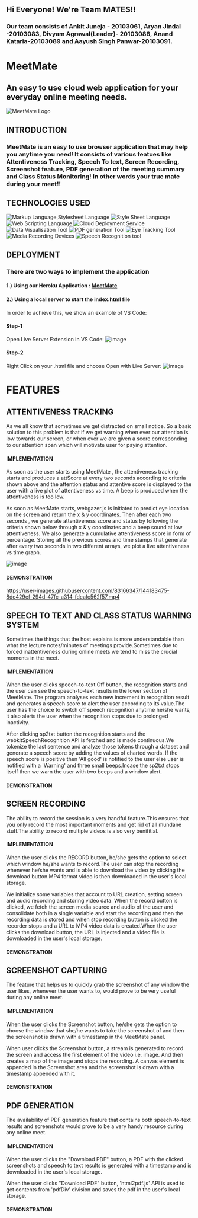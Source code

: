 ## Hi Everyone! We're Team MATES!!
### Our team consists of Ankit Juneja - 20103061, Aryan Jindal -20103083, Divyam Agrawal(Leader)- 20103088, Anand Kataria-20103089 and Aayush Singh Panwar-20103091.
# MeetMate

## An easy to use cloud web application for your everyday online meeting needs.
![MeetMate Logo](https://user-images.githubusercontent.com/83166347/143893948-9ba5eecd-904c-44b1-9777-442319b33970.jpeg)
 

## INTRODUCTION
### MeetMate is an easy to use browser application that may help you anytime you need! It consists of various featues like Attentiveness Tracking, Speech To text, Screen Recording, Screenshot feature, PDF generation of the meeting summary and Class Status Monitoring! In other words your true mate during your meet!!

## TECHNOLOGIES USED

![Markup Language,Stylesheet Language](https://img.shields.io/badge/Markup%20Language-HTML-blue)
![Style Sheet Language](https://img.shields.io/badge/Style%20Sheet%20Language-CSS-red)
![Web Scripting Language](https://img.shields.io/badge/Web%20Scripting%20Language-JavaScript-yellow)
![Cloud Deployment Service](https://img.shields.io/badge/Cloud%20Deployment%20Tool-Heroku-blueviolet)
![Data Visualisation Tool](https://img.shields.io/badge/Data%20Visualisation%20Tool-Plotly.js-informational)
![PDF generation Tool](https://img.shields.io/badge/PDF%20Generation%20Tool-html2pdf.js-green)
![Eye Tracking Tool](https://img.shields.io/badge/Attentiveness%20module-Webgazer%2Cjs-blue)
![Media Recording Devices](https://img.shields.io/badge/Media%20recording%20Tool-mediaDevices-yellowgreen)
![Speech Recognition tool](https://img.shields.io/badge/Speech%20Recognition%20Tool-webkitSpeechRecognition-critical)


## DEPLOYMENT
### There are two ways to implement the application

#### 1.) Using our Heroku Application : [MeetMate](https://meetmate-v1.herokuapp.com/)
#### 2.) Using a local server to start the index.html file 

In order to achieve this, we show an examole of VS Code:

#### Step-1
Open Live Server Extension in VS Code: ![image](https://user-images.githubusercontent.com/83166347/143993763-8bf702b7-ff40-4d3f-9a6c-ed327d8aa0cd.png)
#### Step-2
Right Click on your .html file and choose Open with Live Server: ![image](https://user-images.githubusercontent.com/83166347/143997048-778f5197-c60d-44c5-b7fa-e9df47ab83da.png)

# FEATURES

## ATTENTIVENESS TRACKING
As we all know that sometimes we get distracted on small notice. So a basic solution to this problem is that if we get warning when ever our attention is low towards our screen, or when ever we are given a score corresponding to our attention span which will motivate user for paying attention.

  #### IMPLEMENTATION
  As soon as the user starts using MeetMate , the attentiveness tracking starts and produces a attScore at every two seconds according to criteria shown above and the attention status and attentive score is displayed to the user with a live plot of attentiveness vs time. A beep is produced when the attentiveness is too low. 
  
  As soon as MeetMate starts, webgazer.js is initiated to predict eye location on the screen and return the x & y coordinates. Then after each two seconds , we generate         attentiveness score and status by following the criteria shown below through x & y coordinates and a beep sound at low attentiveness. We also generate a cumulative attentiveness score in form of percentage. Storing all the previous scores and time stamps that generate after every two seconds in two different arrays, we plot a live attentiveness vs time graph.
  
  ![image](https://user-images.githubusercontent.com/83166347/144196253-bd1a9ddb-f11a-465d-8fed-d9885d9b7a7d.png)
  
  #### DEMONSTRATION 
  https://user-images.githubusercontent.com/83166347/144183475-8de429ef-294d-47fc-a314-fdcafc562f57.mp4



## SPEECH TO TEXT AND CLASS STATUS WARNING SYSTEM
Sometimes the things that the host explains is more understandable than what the lecture notes/minutes of meetings provide.Sometimes due to forced inattentiveness during online meets we tend to miss the crucial moments in the meet.

  #### IMPLEMENTATION
  When the user clicks speech-to-text Off button, the recognition starts and the user can see the speech-to-text results in the lower section of MeetMate. The program analyses each new increment in recognition result and generates a speech score to alert the user according to its value.The user has the choice to switch off speech recognition anytime he/she wants, it also alerts the user when the recognition stops due to prolonged inactivity.  
  
  After clicking sp2txt button the recognition starts and the webkitSpeechRecognition API is fetched and is made continuous.We tokenize the last sentence and analyze those tokens through a dataset and generate a speech score by adding the values of charted words. If the speech score is positive then 'All good' is notified to the user else user is notified with a 'Warning' and three small beeps.Incase the sp2txt stops itself then we warn the user with two beeps and a window alert.

  #### DEMONSTRATION


## SCREEN RECORDING
The ability to record the session is a very handful feature.This ensures that you only record the most important moments and get rid of all mundane stuff.The ability to record multiple videos is also very benifitial. 

  #### IMPLEMENTATION
  When the user clicks the RECORD button, he/she gets the option to select which window he/she wants to record.The user can stop the recording whenever he/she wants and is able to download the video by clicking the download button.MP4 format video is then downloaded in the user's local storage. 
  
  We initialize some variables that account to URL creation, setting screen and audio recording and storing video data. When the record button is clicked, we fetch the screen media source and audio of the user and consolidate both in a single variable and start the recording and then the recording data is stored and when stop recording button is clicked the recorder stops and a URL to MP4 video data is created.When the user clicks the download button, the URL is injected and a video file is downloaded in the user's local storage.
  
  #### DEMONSTRATION


## SCREENSHOT CAPTURING
The feature that helps us to quickly grab the screenshot of any window the user likes, whenever the user wants to, would prove to be very useful during any online meet.

  #### IMPLEMENTATION
  When the user clicks the Screenshot button, he/she gets the option to choose the window that she/he wants to take the screenshot of and then the screenshot is drawn with a timestamp  in the MeetMate panel.
  
  When user clicks the Screenshot button, a stream is generated to record the screen and access the first element of the video i.e. image. And then creates a map of the image and stops the recording. A canvas element is appended in the Screenshot area and the screenshot is drawn with a timestamp appended with it.
  
  #### DEMONSTRATION


## PDF GENERATION
The availability of PDF generation feature that contains both speech-to-text results and screenshots would prove to be a very handy resource during any online meet.

  #### IMPLEMENTATION
  When the user clicks the "Download PDF" button, a PDF with the clicked screenshots and speech to text results is generated with a timestamp and is downloaded in the user's local storage.
  
  When the user clicks "Download PDF" button, 'html2pdf.js' API is used to get contents from 'pdfDiv' division and saves the pdf in the user's local storage.
  
  #### DEMONSTRATION









